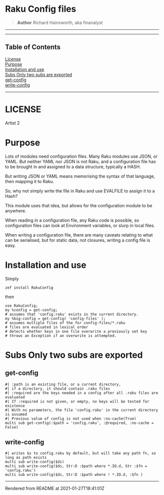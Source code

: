 # Raku Config files
> **Author** Richard Hainsworth, aka finanalyst


----
----
## Table of Contents
[License](#license)  
[Purpose](#purpose)  
[Installation and use](#installation-and-use)  
[Subs Only two subs are exported](#subs-only-two-subs-are-exported)  
[get-config](#get-config)  
[write-config](#write-config)  

----
# LICENSE

Artist 2

# Purpose
Lots of modules need configuration files. Many Raku modules use JSON, or YAML. But neither YAML nor JSON is not Raku, and a configuration file has to be brought in and assigned to a data structure, typically a HASH.

But writing JSON or YAML means memorising the syntax of that language, then mapping it to Raku.

So, why not simply write the file in Raku and use EVALFILE to assign it to a Hash?

This module uses that idea, but allows for the configuration module to be anywhere.

When reading in a configuration file, any Raku code is possible, so configuration files can look at Environment variables, or slurp in local files.

When writing a configuration file, there are many caveats relating to what can be serialised, but for static data, not closures, writing a config file is easy.

# Installation and use
Simply

```
zef install RakuConfig
```
then

```
use RakuConfig;
my %config = get-config;
# assumes that 'config.raku' exists in the current directory.
my %big-config = get-config( 'config-files' );
# assumes multiple files of the for config-files/*.raku
# files are evaluated in lexical order
# detects whether keys in one file overwrite a previously set key
# throws an Exception if an overwrite is attempted.
```
# Subs Only two subs are exported
## get-config
```
#| :path is an existing file, or a current directory,
#| if a directory, it should contain .raku files
#| :required are the keys needed in a config after all .raku files are evaluated
#| If :required is not given, or empty, no keys will be tested for existence
#| With no parameters, the file 'config.raku' in the current directory is assumed
#| Previous value of config is not used when :no-cache(True)
multi sub get-config(:$path = 'config.raku', :@required, :no-cache = False)
```
## write-config
```
#| writes $s to config.raku by default, but will take any path fn, so long as path exists
multi sub write-config($ds)
multi sub write-config($ds, Str:D :$path where *.IO.d, Str :$fn = 'config.raku')
multi sub write-config($ds, Str:D :$path where ! *.IO.d, :$fn )
```






----
Rendered from README at 2021-01-27T18:41:01Z